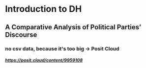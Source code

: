 # Introduction to DH

## A Comparative Analysis of Political Parties’ Discourse

### no csv data, because it's too big -> Posit Cloud

##### https://posit.cloud/content/9959108
